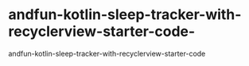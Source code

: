 # andfun-kotlin-sleep-tracker-with-recyclerview-starter-code-
andfun-kotlin-sleep-tracker-with-recyclerview-starter-code
